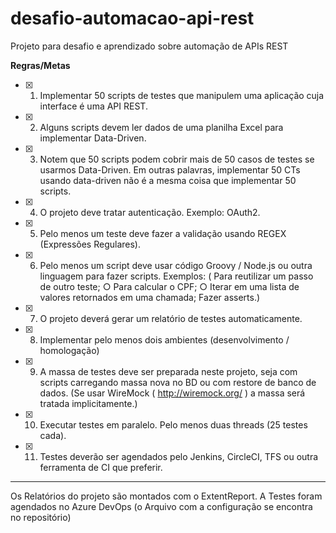 # desafio-automacao-api-rest
Projeto para desafio e aprendizado sobre automação de APIs REST

**Regras/Metas**

- [x]	1) Implementar 50 scripts de testes que manipulem uma aplicação cuja interface é uma API REST. 
- [x]	2) Alguns scripts devem ler dados de uma planilha Excel para implementar Data-Driven. 
- [x]	3) Notem que 50 scripts podem cobrir mais de 50 casos de testes se usarmos Data-Driven. Em outras palavras, implementar 50 CTs usando data-driven não é a mesma coisa que implementar 50 scripts. 
- [x]	4) O projeto deve tratar autenticação. Exemplo: OAuth2. 
- [x]	5) Pelo menos um teste deve fazer a validação usando REGEX (Expressões Regulares). 
- [x]	6) Pelo menos um script deve usar código Groovy / Node.js ou outra linguagem para fazer scripts. Exemplos: ( Para reutilizar um passo de outro teste; ○ Para calcular o CPF; ○ Iterar em uma lista de valores retornados em uma chamada; Fazer asserts.)
- [x]	7) O projeto deverá gerar um relatório de testes automaticamente. 
- [x]	8) Implementar pelo menos dois ambientes (desenvolvimento / homologação) 
- [X]	9) A massa de testes deve ser preparada neste projeto, seja com scripts carregando massa nova no BD ou com restore de banco de dados. (Se usar WireMock ( http://wiremock.org/ ) a massa será tratada implicitamente.)
- [x]	10) Executar testes em paralelo. Pelo menos duas threads (25 testes cada). 
- [x]	11) Testes deverão ser agendados pelo Jenkins, CircleCI, TFS ou outra ferramenta de CI que preferir. 

------------------------------
Os Relatórios do projeto são montados com o ExtentReport.
A Testes foram agendados no Azure DevOps (o Arquivo com a configuração se encontra no repositório)

